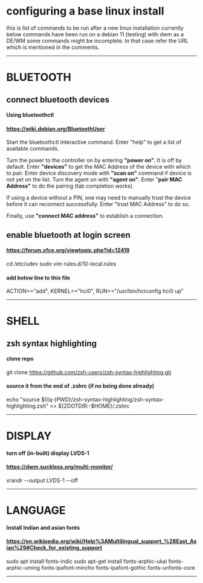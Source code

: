 # configuring a base linux install
this is list of commands to be run after a new linux installation
currently below commands have been run on a debian 11 (testing)
with dwm as a DE/WM
some commands might be incomplete. In that case refer the URL
which is mentioned in the comments.

---

# BLUETOOTH
## connect bluetooth devices
#### Using bluetoothctl
#### https://wiki.debian.org/BluetoothUser
Start the bluetoothctl interactive command. Enter "help" to get a list of available commands.

Turn the power to the controller on by entering **"power on"**. It is off by default.
Enter **"devices"** to get the MAC Address of the device with which to pair.
Enter device discovery mode with **"scan on"** command if device is not yet on the list.
Turn the agent on with **"agent on"**.
Enter "**pair MAC Address"** to do the pairing (tab completion works).

If using a device without a PIN, one may need to manually trust the device before it can reconnect successfully. Enter "trust MAC Address" to do so.

Finally, use **"connect MAC address"** to establish a connection.

## enable bluetooth at login screen
#### https://forum.xfce.org/viewtopic.php?id=12419
cd /etc/udev
sudo vim rules.d/10-local.rules
#### add below line to this file
ACTION=="add", KERNEL=="hci0", RUN+="/usr/bin/hciconfig hci0 up"

---

# SHELL
## zsh syntax highlighting
#### clone repo
git clone https://github.com/zsh-users/zsh-syntax-highlighting.git
#### source it from the end of .zshrc (if no being done already)
echo "source ${(q-)PWD}/zsh-syntax-highlighting/zsh-syntax-highlighting.zsh" >> ${ZDOTDIR:-$HOME}/.zshrc

---
# DISPLAY
#### turn off (in-built) display LVDS-1
#### https://dwm.suckless.org/multi-monitor/
xrandr --output LVDS-1 --off

---

# LANGUAGE
#### Install Indian and asian fonts
#### https://en.wikipedia.org/wiki/Help%3AMultilingual_support_%28East_Asian%29#Check_for_existing_support
sudo apt install fonts-indic
sudo apt-get install fonts-arphic-ukai fonts-arphic-uming fonts-ipafont-mincho fonts-ipafont-gothic fonts-unfonts-core

---

